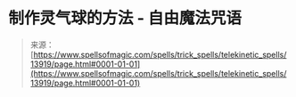 <!--yml

类别：未分类

日期：2024-06-12 18:52:37

-->

# 制作灵气球的方法 - 自由魔法咒语

> 来源：[https://www.spellsofmagic.com/spells/trick_spells/telekinetic_spells/13919/page.html#0001-01-01](https://www.spellsofmagic.com/spells/trick_spells/telekinetic_spells/13919/page.html#0001-01-01)
